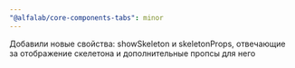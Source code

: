 ```yaml
---
"@alfalab/core-components-tabs": minor
---
```


Добавили новые свойства: showSkeleton и skeletonProps, отвечающие за отображение скелетона и дополнительные пропсы для него
